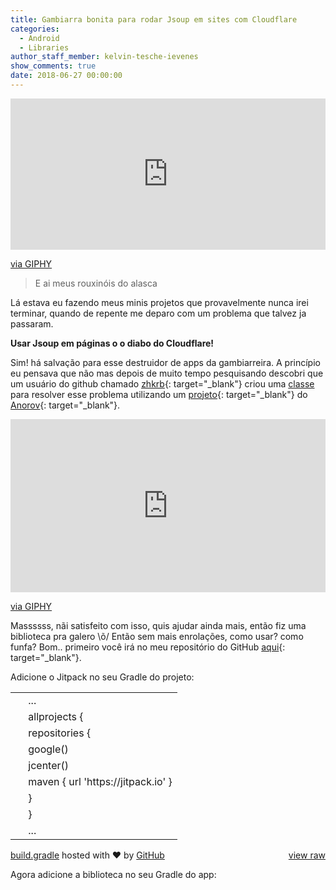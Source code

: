 ```yaml
---
title: Gambiarra bonita para rodar Jsoup em sites com Cloudflare
categories:
  - Android
  - Libraries
author_staff_member: kelvin-tesche-ievenes
show_comments: true
date: 2018-06-27 00:00:00
---
```


<div style="width:100%;height:0;padding-bottom:48%;position:relative;"><iframe src="https://giphy.com/embed/V6R9thgW7fimI" style="position:absolute" class="giphy-embed" allowfullscreen="" width="100%" height="100%" frameborder="0"></iframe></div>

[via GIPHY](https://giphy.com/gifs/creepy-beard-zach-galifianakis-V6R9thgW7fimI)

> E ai meus rouxin&oacute;is do alasca

L&aacute; estava eu fazendo meus minis projetos que provavelmente nunca irei terminar, quando de repente me deparo com um problema que talvez ja passaram.

**Usar Jsoup em p&aacute;ginas o o diabo do Cloudflare!**

Sim! h&aacute; salva&ccedil;&atilde;o para esse destruidor de apps da gambiarreira. A princ&iacute;pio eu pensava que n&atilde;o mas depois de muito tempo pesquisando descobri que um usu&aacute;rio do github chamado [zhkrb](https://github.com/zhkrb){: target="_blank"} criou uma [classe](https://github.com/zhkrb/cloudflare-scrape-Android) para resolver esse problema utilizando um [projeto](https://github.com/Anorov/cloudflare-scrape){: target="_blank"} do [Anorov](https://github.com/Anorov){: target="_blank"}.

<div style="width:100%;height:0;padding-bottom:55%;position:relative;"><iframe src="https://giphy.com/embed/l0HlFZ3c4NENSLQRi" style="position:absolute" class="giphy-embed" allowfullscreen="" width="100%" height="100%" frameborder="0"></iframe></div>

[via GIPHY](https://giphy.com/gifs/snl-saturday-night-live-snl-2016-l0HlFZ3c4NENSLQRi)

Massssss, n&atilde;i satisfeito com isso, quis ajudar ainda mais, ent&atilde;o fiz uma biblioteca pra galero \\&otilde;/ Ent&atilde;o sem mais enrola&ccedil;&otilde;es, como usar? como funfa? Bom.. primeiro voc&ecirc; ir&aacute; no meu reposit&oacute;rio do GitHub [aqui](https://github.com/Kelvao/CloudflareScrape){: target="_blank"}.

Adicione o Jitpack no seu Gradle do projeto:

<script src="https://gist.github.com/Kelvao/cb797f53e4069e369a6a54cbbda75108.js"></script>

<link rel="stylesheet" href="https://assets-cdn.github.com/assets/gist-embed-87673c31a5b37b5e6556b63e1081ebbc.css" />

<div id="gist90554794" class="gist"><div class="gist-file"><div class="gist-data"><div class="js-gist-file-update-container js-task-list-container file-box"><div id="file-build-gradle" class="file"><div itemprop="text" class="blob-wrapper data type-gradle"><table class="highlight tab-size js-file-line-container" data-tab-size="8"><tbody><tr><td id="file-build-gradle-L1" class="blob-num js-line-number" data-line-number="1">&nbsp;</td><td id="file-build-gradle-LC1" class="blob-code blob-code-inner js-file-line"><span class="pl-k">..</span>.</td></tr><tr><td id="file-build-gradle-L2" class="blob-num js-line-number" data-line-number="2">&nbsp;</td><td id="file-build-gradle-LC2" class="blob-code blob-code-inner js-file-line"><span class="pl-en">allprojects</span> {</td></tr><tr><td id="file-build-gradle-L3" class="blob-num js-line-number" data-line-number="3">&nbsp;</td><td id="file-build-gradle-LC3" class="blob-code blob-code-inner js-file-line">repositories {</td></tr><tr><td id="file-build-gradle-L4" class="blob-num js-line-number" data-line-number="4">&nbsp;</td><td id="file-build-gradle-LC4" class="blob-code blob-code-inner js-file-line">google()</td></tr><tr><td id="file-build-gradle-L5" class="blob-num js-line-number" data-line-number="5">&nbsp;</td><td id="file-build-gradle-LC5" class="blob-code blob-code-inner js-file-line">jcenter()</td></tr><tr><td id="file-build-gradle-L6" class="blob-num js-line-number" data-line-number="6">&nbsp;</td><td id="file-build-gradle-LC6" class="blob-code blob-code-inner js-file-line">maven { url <span class="pl-s"><span class="pl-pds">'</span>https://jitpack.io<span class="pl-pds">'</span></span> }</td></tr><tr><td id="file-build-gradle-L7" class="blob-num js-line-number" data-line-number="7">&nbsp;</td><td id="file-build-gradle-LC7" class="blob-code blob-code-inner js-file-line">}</td></tr><tr><td id="file-build-gradle-L8" class="blob-num js-line-number" data-line-number="8">&nbsp;</td><td id="file-build-gradle-LC8" class="blob-code blob-code-inner js-file-line">}</td></tr><tr><td id="file-build-gradle-L9" class="blob-num js-line-number" data-line-number="9">&nbsp;</td><td id="file-build-gradle-LC9" class="blob-code blob-code-inner js-file-line"><span class="pl-k">..</span>.</td></tr></tbody></table></div></div></div></div><div class="gist-meta"><a style="float:right" href="https://gist.github.com/Kelvao/cb797f53e4069e369a6a54cbbda75108/raw/ba8251b29356c8f1148d683f6ab3802e736d4e53/build.gradle">view raw</a> <a href="https://gist.github.com/Kelvao/cb797f53e4069e369a6a54cbbda75108#file-build-gradle">build.gradle</a> hosted with ❤ by <a href="https://github.com">GitHub</a></div></div></div>

Agora adicione a biblioteca no seu Gradle do app:

<script src="https://gist.github.com/Kelvao/1261b490a30fae753a26be1371facecd.js"></script>

&nbsp;